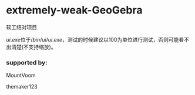 # extremely-weak-GeoGebra
软工结对项目

$ui.exe$位于$/bin/ui/ui.exe$，测试的时候建议以$100$为单位进行测试，否则可能看不出清楚(不支持缩放)。

### supported by:

MountVoom

themaker123
